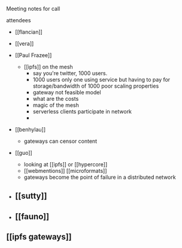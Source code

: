 Meeting notes for call

attendees

- [[flancian]]
- [[vera]]
- [[Paul Frazee]]
	- [[ipfs]] on the mesh
		- say you're twitter, 1000 users. 
		- 1000 users only one using service but having to pay for storage/bandwidth of 1000 poor scaling properties
		- gateway not feasible model
		- what are the costs
		- magic of the mesh
		- serverless clients participate in network
		- 
- [[benhylau]]
	- gateways can censor content
- [[guo]]
	- looking at [[ipfs]] or [[hypercore]]
	- [[webmentions]] [[microformats]]
	- gateways become the point of failure in a distributed network

- [[sutty]]
	- 
- [[fauno]]
	- 


[[ipfs gateways]]
- 